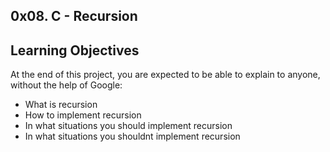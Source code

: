 ## 0x08. C - Recursion
## 
## Learning Objectives
At the end of this project, you are expected to be able to explain to anyone, without the help of Google:

* What is recursion
* How to implement recursion
* In what situations you should implement recursion
* In what situations you shouldnt implement recursion
